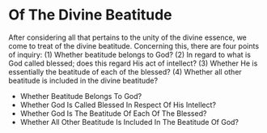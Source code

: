 # Of The Divine Beatitude

After considering all that pertains to the unity of the divine essence, we come to treat of the divine beatitude. Concerning this, there are four points of inquiry:
(1) Whether beatitude belongs to God?
(2) In regard to what is God called blessed; does this regard His act of intellect?
(3) Whether He is essentially the beatitude of each of the blessed?
(4) Whether all other beatitude is included in the divine beatitude?

* Whether Beatitude Belongs To God?
* Whether God Is Called Blessed In Respect Of His Intellect?
* Whether God Is The Beatitude Of Each Of The Blessed?
* Whether All Other Beatitude Is Included In The Beatitude Of God?